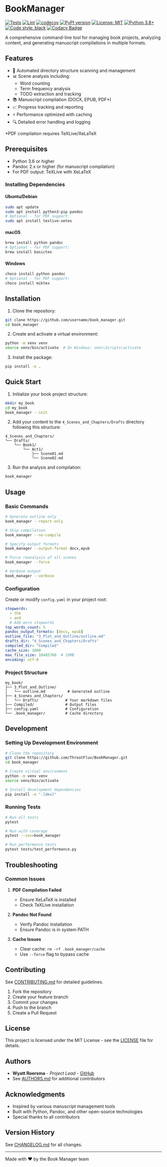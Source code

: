 # BookManager

[![Tests](https://github.com/ThreatFlux/BookManager/workflows/Tests/badge.svg)](https://github.com/ThreatFlux/BookManager/actions)
[![Lint](https://github.com/ThreatFlux/BookManager/workflows/Lint/badge.svg)](https://github.com/ThreatFlux/BookManager/actions)
[![codecov](https://codecov.io/gh/ThreatFlux/BookManager/branch/main/graph/badge.svg)](https://codecov.io/gh/ThreatFlux/BookManager)
[![PyPI version](https://badge.fury.io/py/book-manager.svg)](https://badge.fury.io/py/book-manager)
[![License: MIT](https://img.shields.io/badge/License-MIT-yellow.svg)](https://opensource.org/licenses/MIT)
[![Python 3.8+](https://img.shields.io/badge/python-3.8+-blue.svg)](https://www.python.org/downloads/)
[![Code style: black](https://img.shields.io/badge/code%20style-black-000000.svg)](https://github.com/psf/black)
[![Codacy Badge](https://app.codacy.com/project/badge/Grade/0c531855ed7a4c5e84e263a655f43ac5)](https://app.codacy.com/gh/ThreatFlux/BookManager/dashboard?utm_source=gh&utm_medium=referral&utm_content=&utm_campaign=Badge_grade)

A comprehensive command-line tool for managing book projects, analyzing content, and generating manuscript compilations in multiple formats.

## Features

- 📂 Automated directory structure scanning and management
- 📊 Scene analysis including:
  - Word counting
  - Term frequency analysis
  - TODO extraction and tracking
- 📚 Manuscript compilation (DOCX, EPUB, PDF*)
- 📈 Progress tracking and reporting
- ⚡ Performance optimized with caching
- 🔍 Detailed error handling and logging

*PDF compilation requires TeXLive/XeLaTeX

## Prerequisites

- Python 3.6 or higher
- Pandoc 2.x or higher (for manuscript compilation)
- For PDF output: TeXLive with XeLaTeX

### Installing Dependencies

#### Ubuntu/Debian
```bash
sudo apt update
sudo apt install python3-pip pandoc
# Optional - for PDF support:
sudo apt install texlive-xetex
```

#### macOS
```bash
brew install python pandoc
# Optional - for PDF support:
brew install basictex
```

#### Windows
```bash
choco install python pandoc
# Optional - for PDF support:
choco install miktex
```

## Installation

1. Clone the repository:
```bash
git clone https://github.com/username/book_manager.git
cd book_manager
```

2. Create and activate a virtual environment:
```bash
python -m venv venv
source venv/bin/activate  # On Windows: venv\Scripts\activate
```

3. Install the package:
```bash
pip install -e .
```

## Quick Start

1. Initialize your book project structure:
```bash
mkdir my_book
cd my_book
book_manager --init
```

2. Add your content to the `4_Scenes_and_Chapters/Drafts` directory following this structure:
```
4_Scenes_and_Chapters/
└── Drafts/
    └── Book1/
        └── Act1/
            ├── Scene01.md
            └── Scene02.md
```

3. Run the analysis and compilation:
```bash
book_manager
```

## Usage

### Basic Commands

```bash
# Generate outline only
book_manager --report-only

# Skip compilation
book_manager --no-compile

# Specify output formats
book_manager --output-format docx,epub

# Force reanalysis of all scenes
book_manager --force

# Verbose output
book_manager --verbose
```

### Configuration

Create or modify `config.yaml` in your project root:

```yaml
stopwords:
  - the
  - and
  # Add more stopwords
top_words_count: 5
pandoc_output_formats: [docx, epub]
outline_file: "3_Plot_and_Outline/outline.md"
drafts_dir: "4_Scenes_and_Chapters/Drafts"
compiled_dir: "Compiled"
cache_size: 1000
max_file_size: 10485760  # 10MB
encoding: utf-8
```

### Project Structure

```
my_book/
├── 3_Plot_and_Outline/
│   └── outline.md          # Generated outline
├── 4_Scenes_and_Chapters/
│   └── Drafts/            # Your markdown files
├── Compiled/              # Output files
├── config.yaml            # Configuration
└── .book_manager/         # Cache directory
```

## Development

### Setting Up Development Environment

```bash
# Clone the repository
git clone https://github.com/ThreatFlux/BookManager.git
cd book_manager

# Create virtual environment
python -m venv venv
source venv/bin/activate

# Install development dependencies
pip install -e ".[dev]"
```

### Running Tests

```bash
# Run all tests
pytest

# Run with coverage
pytest --cov=book_manager

# Run performance tests
pytest tests/test_performance.py
```

## Troubleshooting

### Common Issues

1. **PDF Compilation Failed**
   - Ensure XeLaTeX is installed
   - Check TeXLive installation

2. **Pandoc Not Found**
   - Verify Pandoc installation
   - Ensure Pandoc is in system PATH

3. **Cache Issues**
   - Clear cache: `rm -rf .book_manager/cache`
   - Use `--force` flag to bypass cache

## Contributing

See [CONTRIBUTING.md](CONTRIBUTING.md) for detailed guidelines.

1. Fork the repository
2. Create your feature branch
3. Commit your changes
4. Push to the branch
5. Create a Pull Request

## License

This project is licensed under the MIT License - see the [LICENSE](LICENSE) file for details.

## Authors

- **Wyatt Roersma** - *Project Lead* - [GitHub](https://github.com/wroersma)
- See [AUTHORS.md](AUTHORS.md) for additional contributors

## Acknowledgments

- Inspired by various manuscript management tools
- Built with Python, Pandoc, and other open-source technologies
- Special thanks to all contributors

## Version History

See [CHANGELOG.md](CHANGELOG.md) for all changes.

---

Made with ❤️ by the Book Manager team
